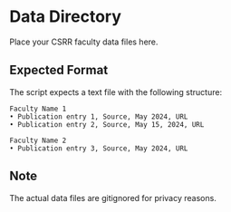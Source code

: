 # Data Directory

Place your CSRR faculty data files here.

## Expected Format

The script expects a text file with the following structure:

```
Faculty Name 1
• Publication entry 1, Source, May 2024, URL
• Publication entry 2, Source, May 15, 2024, URL

Faculty Name 2
• Publication entry 3, Source, May 2024, URL
```

## Note

The actual data files are gitignored for privacy reasons.
